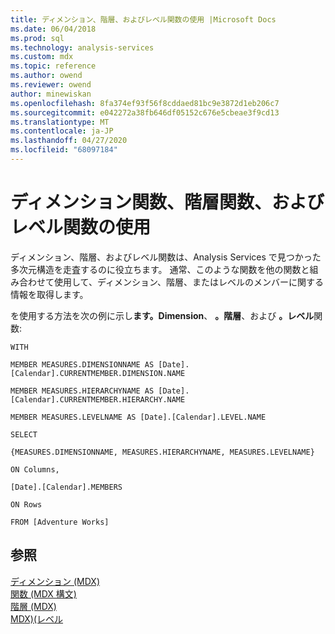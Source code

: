 ```yaml
---
title: ディメンション、階層、およびレベル関数の使用 |Microsoft Docs
ms.date: 06/04/2018
ms.prod: sql
ms.technology: analysis-services
ms.custom: mdx
ms.topic: reference
ms.author: owend
ms.reviewer: owend
author: minewiskan
ms.openlocfilehash: 8fa374ef93f56f8cddaed81bc9e3872d1eb206c7
ms.sourcegitcommit: e042272a38fb646df05152c676e5cbeae3f9cd13
ms.translationtype: MT
ms.contentlocale: ja-JP
ms.lasthandoff: 04/27/2020
ms.locfileid: "68097184"
---
```

# <a name="using-dimension-hierarchy-and-level-functions"></a>ディメンション関数、階層関数、およびレベル関数の使用


  ディメンション、階層、およびレベル関数は、Analysis Services で見つかった多次元構造を走査するのに役立ちます。 通常、このような関数を他の関数と組み合わせて使用して、ディメンション、階層、またはレベルのメンバーに関する情報を取得します。  
  
 を使用する方法を次の例に示し**ます。Dimension**、 **。階層**、および **。レベル**関数:  
  
 `WITH`  
  
 `MEMBER MEASURES.DIMENSIONNAME AS [Date].[Calendar].CURRENTMEMBER.DIMENSION.NAME`  
  
 `MEMBER MEASURES.HIERARCHYNAME AS [Date].[Calendar].CURRENTMEMBER.HIERARCHY.NAME`  
  
 `MEMBER MEASURES.LEVELNAME AS [Date].[Calendar].LEVEL.NAME`  
  
 `SELECT`  
  
 `{MEASURES.DIMENSIONNAME, MEASURES.HIERARCHYNAME, MEASURES.LEVELNAME}`  
  
 `ON Columns,`  
  
 `[Date].[Calendar].MEMBERS`  
  
 `ON Rows`  
  
 `FROM [Adventure Works]`  
  
## <a name="see-also"></a>参照  
 [ディメンション &#40;MDX&#41;](../mdx/dimension-mdx.md)   
 [関数 &#40;MDX 構文&#41;](../mdx/functions-mdx-syntax.md)   
 [階層 &#40;MDX&#41;](../mdx/hierarchy-mdx.md)   
 [MDX&#41;&#40;レベル](../mdx/level-mdx.md)  
  
  
